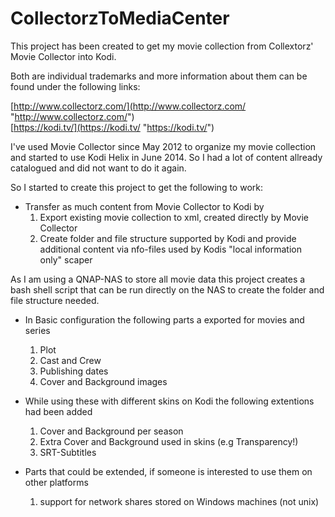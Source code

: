 # CollectorzToMediaCenter
This project has been created to get my movie collection from Collextorz' Movie Collector into Kodi.

Both are individual trademarks and more information about them can be found under the following links:

[http://www.collectorz.com/](http://www.collectorz.com/ "http://www.collectorz.com/")  
[https://kodi.tv/](https://kodi.tv/ "https://kodi.tv/")

I've used Movie Collector since May 2012 to organize my movie collection and started to use Kodi Helix in June 2014. So I had a lot of content allready catalogued and did not want to do it again.

So I started to create this project to get the following to work:

* Transfer as much content from Movie Collector to Kodi by 
    1. Export existing movie collection to xml, created directly by Movie Collector
    2. Create folder and file structure supported by Kodi and provide additional content via nfo-files used by Kodis "local information only" scaper

As I am using a QNAP-NAS to store all movie data this project creates a bash shell script that can be run directly on the NAS to create the folder and file structure needed.

* In Basic configuration the following parts a exported for movies and series
	1. Plot
	2. Cast and Crew
	3. Publishing dates
	4. Cover and Background images
	
* While using these with different skins on Kodi the following extentions had been added
    1. Cover and Background per season
    2. Extra Cover and Background used in skins (e.g Transparency!)
    3. SRT-Subtitles

* Parts that could be extended, if someone is interested to use them on other platforms
    1. support for network shares stored on Windows machines (not unix)
